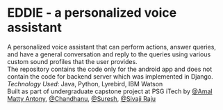 # EDDIE - a personalized voice assistant
A personalized voice assistant that can perform actions, answer queries, and have a general conversation and reply to the queries using various custom sound profiles that the user provides.\
The repository contains the code only for the android app and does not contain the code for backend server which was implemented in Django.\
*Technology Used*: Java, Python, Lyrebird, IBM Watson\
Built as part of undergraduate capstone project at PSG iTech by [@Amal Matty Antony](https://github.com/AmalMattyAntony), [@Chandhanu](https://github.com/chandhanu), [@Suresh](https://github.com/suresh231998), [@Sivaji Raju]()
